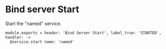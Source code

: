 
# Bind server Start

Start the "named" service.

    module.exports = header: 'Bind Server Start', label_true: 'STARTED', handler: ->
      @service.start name: 'named'
